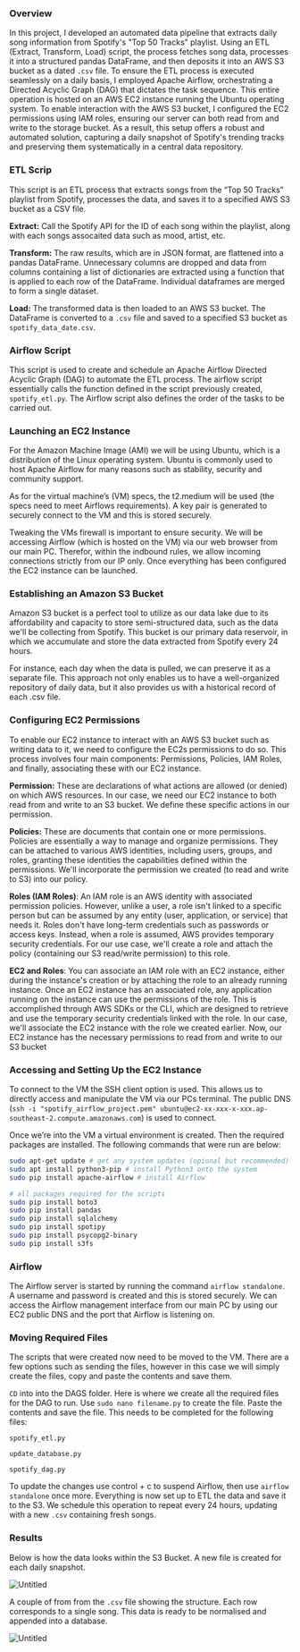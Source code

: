### Overview

In this project, I developed an automated data pipeline that extracts daily song information from Spotify's "Top 50 Tracks" playlist. Using an ETL (Extract, Transform, Load) script, the process fetches song data, processes it into a structured pandas DataFrame, and then deposits it into an AWS S3 bucket as a dated `.csv` file. To ensure the ETL process is executed seamlessly on a daily basis, I employed Apache Airflow, orchestrating a Directed Acyclic Graph (DAG) that dictates the task sequence. This entire operation is hosted on an AWS EC2 instance running the Ubuntu operating system. To enable interaction with the AWS S3 bucket, I configured the EC2 permissions using IAM roles, ensuring our server can both read from and write to the storage bucket. As a result, this setup offers a robust and automated solution, capturing a daily snapshot of Spotify's trending tracks and preserving them systematically in a central data repository.

### ETL Scrip

This script is an ETL process that extracts songs from the “Top 50 Tracks” playlist from Spotify, processes the data, and saves it to a specified AWS S3 bucket as a CSV file.

**Extract:** Call the Spotify API for the ID of each song within the playlist, along with each songs assocaited data such as mood, artist, etc.

**Transform:** The raw results, which are in JSON format, are flattened into a pandas DataFrame. Unnecessary columns are dropped and data from columns containing a list of dictionaries are extracted using a function that is applied to each row of the DataFrame. Individual dataframes are merged to form a single dataset.

**Load:** The transformed data is then loaded to an AWS S3 bucket. The DataFrame is converted to a `.csv` file and saved to a specified S3 bucket as `spotify_data_date.csv`.

### Airflow Script

This script is used to create and schedule an Apache Airflow Directed Acyclic Graph (DAG) to automate the ETL process. The airflow script essentially calls the function defined in the script previously created, `spotify_etl.py`. The Airflow script also defines the order of the tasks to be carried out.

### Launching an EC2 Instance

For the Amazon Machine Image (AMI) we will be using Ubuntu, which is a distribution of the Linux operating system. Ubuntu is commonly used to host Apache Airflow for many reasons such as stability, security and community support. 

As for the virtual machine’s (VM) specs, the t2.medium will be used (the specs need to meet Airflows requirements). A key pair is generated to securely connect to the VM and this is stored securely.

Tweaking the VMs firewall is important to ensure security. We will be accessing Airflow (which is hosted on the VM) via our web browser from our main PC. Therefor, within the indbound rules, we allow incoming connections strictly from our IP only. Once everything has been configured the EC2 instance can be launched.

### Establishing an Amazon S3 Bucket

Amazon S3 bucket is a perfect tool to utilize as our data lake due to its affordability and capacity to store semi-structured data, such as the data we'll be collecting from Spotify. This bucket is our primary data reservoir, in which we accumulate and store the data extracted from Spotify every 24 hours.

For instance, each day when the data is pulled, we can preserve it as a separate file. This approach not only enables us to have a well-organized repository of daily data, but it also provides us with a historical record of each .csv file.

### Configuring EC2 Permissions

To enable our EC2 instance to interact with an AWS S3 bucket such as writing data to it, we need to configure the EC2s permissions to do so. This process involves four main components: Permissions, Policies, IAM Roles, and finally, associating these with our EC2 instance.

**Permission:** These are declarations of what actions are allowed (or denied) on which AWS resources. In our case, we need our EC2 instance to both read from and write to an S3 bucket. We define these specific actions in our permission.

**Policies:** These are documents that contain one or more permissions. Policies are essentially a way to manage and organize permissions. They can be attached to various AWS identities, including users, groups, and roles, granting these identities the capabilities defined within the permissions. We'll incorporate the permission we created (to read and write to S3) into our policy.

**Roles (IAM Roles)**: An IAM role is an AWS identity with associated permission policies. However, unlike a user, a role isn't linked to a specific person but can be assumed by any entity (user, application, or service) that needs it. Roles don't have long-term credentials such as passwords or access keys. Instead, when a role is assumed, AWS provides temporary security credentials. For our use case, we'll create a role and attach the policy (containing our S3 read/write permission) to this role.

**EC2 and Roles**: You can associate an IAM role with an EC2 instance, either during the instance's creation or by attaching the role to an already running instance. Once an EC2 instance has an associated role, any application running on the instance can use the permissions of the role. This is accomplished through AWS SDKs or the CLI, which are designed to retrieve and use the temporary security credentials linked with the role. In our case, we'll associate the EC2 instance with the role we created earlier. Now, our EC2 instance has the necessary permissions to read from and write to our S3 bucket

### Accessing and Setting Up the EC2 Instance

To connect to the VM the SSH client option is used. This allows us to directly access and manipulate the VM via our PCs terminal. The public DNS (`ssh -i "spotify_airflow_project.pem" ubuntu@ec2-xx-xxx-x-xxx.ap-southeast-2.compute.amazonaws.com`) is used to connect.

Once we’re into the VM a virtual environment is created. Then the required packages are installed. The following commands that were run are below:

```bash
sudo apt-get update # get any system updates (opional but recommended)
sudo apt install python3-pip # install Python3 onto the system
sudo pip install apache-airflow # install Airflow

# all packages required for the scripts
sudo pip install boto3
sudo pip install pandas
sudo pip install sqlalchemy
sudo pip install spotipy
sudo pip install psycopg2-binary
sudo pip install s3fs
```

### Airflow

The Airflow server is started by running the command `airflow standalone`. A username and password is created and this is stored securely. We can access the Airflow management interface from our main PC by using our EC2 public DNS and the port that Airflow is listening on.

### Moving Required Files

The scripts that were created now need to be moved to the VM. There are a few options such as sending the files, however in this case we will simply create the files, copy and paste the contents and save them.

`CD` into into the DAGS folder. Here is where we create all the required files for the DAG to run. Use `sudo nano filename.py` to create the file. Paste the contents and save the file. This needs to be completed for the following files:

`spotify_etl.py`

`update_database.py`

`spotify_dag.py`

To update the changes use control + c to suspend Airflow, then use `airflow standalone` once more. Everything is now set up to ETL the data and save it to the S3. We schedule this operation to repeat every 24 hours, updating with a new `.csv` containing fresh songs.

### Results

Below is how the data looks within the S3 Bucket. A new file is created for each daily snapshot.

![Untitled](https://s3-us-west-2.amazonaws.com/secure.notion-static.com/e5ef6927-60ce-47b9-8262-bfee6996f559/Untitled.png)

A couple of from from the `.csv` file showing the structure. Each row corresponds to a single song. This data is ready to be normalised and appended into a database.

![Untitled](https://s3-us-west-2.amazonaws.com/secure.notion-static.com/2af5e9b9-3140-47c3-b8d0-539b24bc0c1c/Untitled.png)
